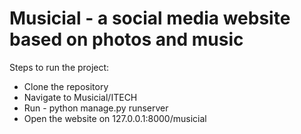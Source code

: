 # Musicial - a social media website based on photos and music

Steps to run the project:

* Clone the repository
* Navigate to Musicial/ITECH
* Run - python manage.py runserver
* Open the website on 127.0.0.1:8000/musicial
